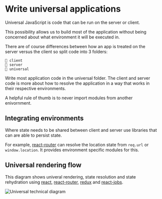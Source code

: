 # Write universal applications

Universal JavaScript is code that can be run on the server or client.

This possibility allows us to build most of the application without being concerned about what environment it will be executed in.

There are of course differences between how an app is treated on the server versus the client so split code into 3 folders:

```
📁 client
📁 server
📁 universal
```

Write most application code in the universal folder. The client and server code is more about how to resolve the application in a way that works in their respective environments.

A helpful rule of thumb is to never import modules from another enivornment.

## Integrating environments

Where state needs to be shared between client and server use libraries that can are able to persist state.

For example, [react-router](https://github.com/ReactTraining/react-router) can resolve the location state from `req.url` or `window.location`. It provides environment specific modules for this.

## Universal rendering flow

This diagram shows univeral rendering, state resolution and state rehydration using [react](https://facebook.github.io/react/), [react-router](https://github.com/ReactTraining/react-router), [redux](http://redux.js.org/) and [react-jobs](https://github.com/ctrlplusb/react-jobs).

![Universal technical diagram](https://i.imgur.com/dfxBUs0.png)
